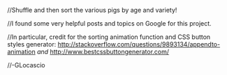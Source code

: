 //Shuffle and then sort the various pigs by age and variety!

//I found some very helpful posts and topics on Google for this project. 

//In particular, credit for the sorting animation function and CSS button styles generator:  http://stackoverflow.com/questions/9893134/appendto-animation *and* http://www.bestcssbuttongenerator.com/

//-GLocascio